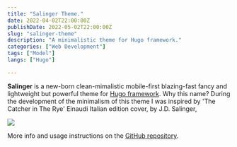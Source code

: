 ```yaml
---
title: "Salinger Theme."
date: 2022-04-02T22:00:00Z
publishDate: 2022-05-02T22:00:00Z
slug: "salinger-theme"
description: "A minimalistic theme for Hugo framework."
categories: ["Web Development"]
tags: ["Model"]
langs: ["Hugo"]

---
```



__Salinger__ is a new-born clean-mimalistic mobile-first blazing-fast fancy and lightweight but powerful theme for [Hugo framework](https://gohugo.io).
Why this name? During the development of the minimalism of this theme I was inspired by 'The Catcher in The Rye' Einaudi Italian edition cover, by J.D. Salinger, 

![](/uploads/salinger.png)

More info and usage instructions on the [GitHub repository](https://github.com/jacksalici/salinger-theme).
